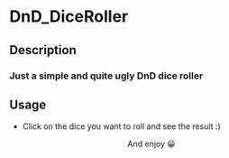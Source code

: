 # DnD_DiceRoller
## Description
### Just a simple and quite ugly DnD dice roller

## Usage
- Click on the dice you want to roll and see the result :)
<p align="center">
And enjoy 😀
</p>
